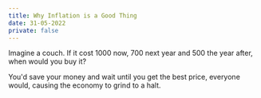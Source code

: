 ```yaml
---
title: Why Inflation is a Good Thing
date: 31-05-2022
private: false
---
```

Imagine a couch. If it cost 1000 now, 700 next year and 500 the year after, when would you buy it?

You'd save your money and wait until you get the best price, everyone would, causing the economy to grind to a halt.
